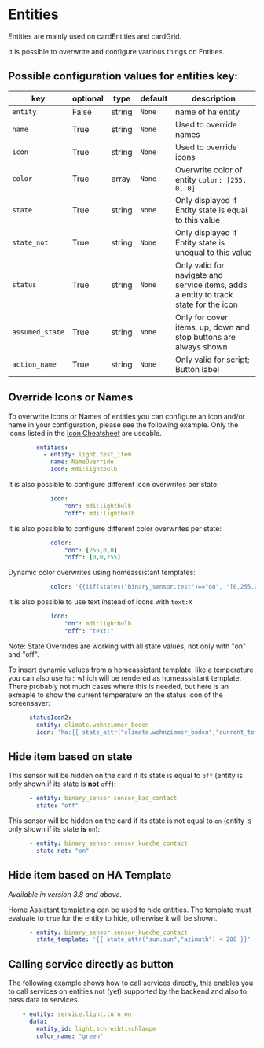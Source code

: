 # Entities

Entities are mainly used on cardEntities and cardGrid.

It is possible to overwrite and configure varrious things on Entities.

## Possible configuration values for entities key:

key | optional | type | default | description
-- | -- | -- | -- | --
`entity` | False | string | `None` | name of ha entity
`name` | True | string | `None` | Used to override names
`icon` | True | string | `None` | Used to override icons
`color` | True | array | `None` | Overwrite color of entity `color: [255, 0, 0]`
`state` | True | string | `None` | Only displayed if Entity state is equal to this value
`state_not` | True | string | `None` | Only displayed if Entity state is unequal to this value
`status` | True | string | `None` | Only valid for navigate and service items, adds a entity to track state for the icon
`assumed_state` | True | string | `None` | Only for cover items, up, down and stop buttons are always shown
`action_name` | True | string | `None` | Only valid for script; Button label

## Override Icons or Names

To overwrite Icons or Names of entities you can configure an icon and/or name in your configuration, please see the following example.
Only the icons listed in the [Icon Cheatsheet](https://docs.nspanel.pky.eu/icon-cheatsheet.html) are useable.

```yaml
        entities:
          - entity: light.test_item
            name: NameOverride
            icon: mdi:lightbulb
```

It is also possible to configure different icon overwrites per state:

```yaml
            icon:
                "on": mdi:lightbulb
                "off": mdi:lightbulb
```

It is also possible to configure different color overwrites per state:

```yaml
            color:
                "on": [255,0,0]
                "off": [0,0,255]
```
Dynamic color overwrites using homeassistant templates:

```yaml
            color: '{{iif(states("binary_sensor.test")=="on", "[0,255,0]", "[255,165,0]")}}'
```

It is also possible to use text instead of icons with `text:X`

```yaml
            icon:
                "on": mdi:lightbulb
                "off": "text:"
```

Note: State Overrides are working with all state values, not only with "on" and "off".


To insert dynamic values from a homeassistant template, like a temperature you can also use `ha:` which will be rendered as homeassistant template.
There probably not much cases where this is needed, but here is an exmaple to show the current temperature on the status icon of the screensaver:

```yaml
      statusIcon2:
        entity: climate.wohnzimmer_boden
        icon: 'ha:{{ state_attr("climate.wohnzimmer_boden","current_temperature")}}'
```


## Hide item based on state

This sensor will be hidden on the card if its state is equal to `off` (entity is only shown if its state is **not** `off`):

```yaml
      - entity: binary_sensor.sensor_bad_contact
        state: "off"
```

This sensor will be hidden on the card if its state is not equal to `on` (entity is only shown if its state **is** `on`):

```yaml
      - entity: binary_sensor.sensor_kueche_contact
        state_not: "on"
```

## Hide item based on HA Template

*Available in version 3.8 and above.*

[Home Assistant templating](https://www.home-assistant.io/docs/configuration/templating/) can be used to hide entities. The template must evaluate to `true` for the entity to hide, otherwise it will be shown.

```yaml
      - entity: binary_sensor.sensor_kueche_contact
        state_template: '{{ state_attr("sun.sun","azimuth") < 200 }}'
```

## Calling service directly as button

The following example shows how to call services directly, this enables you to call services on entities not (yet) supported by the backend and also to pass data to services.

```yaml
    - entity: service.light.turn_on
      data:
        entity_id: light.schreibtischlampe
        color_name: "green"
```
